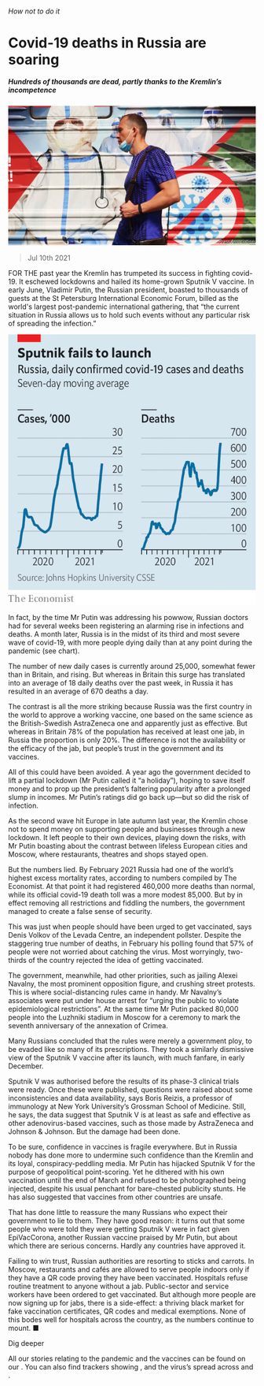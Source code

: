 ###### How not to do it

# Covid-19 deaths in Russia are soaring 

##### Hundreds of thousands are dead, partly thanks to the Kremlin’s incompetence 

![image](images/20210710_EUP001_0.jpg) 

> Jul 10th 2021 

FOR THE past year the Kremlin has trumpeted its success in fighting covid-19. It eschewed lockdowns and hailed its home-grown Sputnik V vaccine. In early June, Vladimir Putin, the Russian president, boasted to thousands of guests at the St Petersburg International Economic Forum, billed as the world's largest post-pandemic international gathering, that “the current situation in Russia allows us to hold such events without any particular risk of spreading the infection.”

![image](images/20210710_EUC776.png) 


In fact, by the time Mr Putin was addressing his powwow, Russian doctors had for several weeks been registering an alarming rise in infections and deaths. A month later, Russia is in the midst of its third and most severe wave of covid-19, with more people dying daily than at any point during the pandemic (see chart).


The number of new daily cases is currently around 25,000, somewhat fewer than in Britain, and rising. But whereas in Britain this surge has translated into an average of 18 daily deaths over the past week, in Russia it has resulted in an average of 670 deaths a day.

The contrast is all the more striking because Russia was the first country in the world to approve a working vaccine, one based on the same science as the British-Swedish AstraZeneca one and apparently just as effective. But whereas in Britain 78% of the population has received at least one jab, in Russia the proportion is only 20%. The difference is not the availability or the efficacy of the jab, but people’s trust in the government and its vaccines.

All of this could have been avoided. A year ago the government decided to lift a partial lockdown (Mr Putin called it “a holiday”), hoping to save itself money and to prop up the president’s faltering popularity after a prolonged slump in incomes. Mr Putin’s ratings did go back up—but so did the risk of infection.

As the second wave hit Europe in late autumn last year, the Kremlin chose not to spend money on supporting people and businesses through a new lockdown. It left people to their own devices, playing down the risks, with Mr Putin boasting about the contrast between lifeless European cities and Moscow, where restaurants, theatres and shops stayed open.

But the numbers lied. By February 2021 Russia had one of the world’s highest excess mortality rates, according to numbers compiled by The Economist. At that point it had registered 460,000 more deaths than normal, while its official covid-19 death toll was a more modest 85,000. But by in effect removing all restrictions and fiddling the numbers, the government managed to create a false sense of security.

This was just when people should have been urged to get vaccinated, says Denis Volkov of the Levada Centre, an independent pollster. Despite the staggering true number of deaths, in February his polling found that 57% of people were not worried about catching the virus. Most worryingly, two-thirds of the country rejected the idea of getting vaccinated.

The government, meanwhile, had other priorities, such as jailing Alexei Navalny, the most prominent opposition figure, and crushing street protests. This is where social-distancing rules came in handy. Mr Navalny’s associates were put under house arrest for “urging the public to violate epidemiological restrictions”. At the same time Mr Putin packed 80,000 people into the Luzhniki stadium in Moscow for a ceremony to mark the seventh anniversary of the annexation of Crimea.

Many Russians concluded that the rules were merely a government ploy, to be evaded like so many of its prescriptions. They took a similarly dismissive view of the Sputnik V vaccine after its launch, with much fanfare, in early December.

Sputnik V was authorised before the results of its phase-3 clinical trials were ready. Once these were published, questions were raised about some inconsistencies and data availability, says Boris Reizis, a professor of immunology at New York University’s Grossman School of Medicine. Still, he says, the data suggest that Sputnik V is at least as safe and effective as other adenovirus-based vaccines, such as those made by AstraZeneca and Johnson &amp; Johnson. But the damage had been done.

To be sure, confidence in vaccines is fragile everywhere. But in Russia nobody has done more to undermine such confidence than the Kremlin and its loyal, conspiracy-peddling media. Mr Putin has hijacked Sputnik V for the purpose of geopolitical point-scoring. Yet he dithered with his own vaccination until the end of March and refused to be photographed being injected, despite his usual penchant for bare-chested publicity stunts. He has also suggested that vaccines from other countries are unsafe.

That has done little to reassure the many Russians who expect their government to lie to them. They have good reason: it turns out that some people who were told they were getting Sputnik V were in fact given EpiVacCorona, another Russian vaccine praised by Mr Putin, but about which there are serious concerns. Hardly any countries have approved it.

Failing to win trust, Russian authorities are resorting to sticks and carrots. In Moscow, restaurants and cafés are allowed to serve people indoors only if they have a QR code proving they have been vaccinated. Hospitals refuse routine treatment to anyone without a jab. Public-sector and service workers have been ordered to get vaccinated. But although more people are now signing up for jabs, there is a side-effect: a thriving black market for fake vaccination certificates, QR codes and medical exemptions. None of this bodes well for hospitals across the country, as the numbers continue to mount. ■

Dig deeper

All our stories relating to the pandemic and the vaccines can be found on our . You can also find trackers showing ,  and the virus’s spread across  and .

